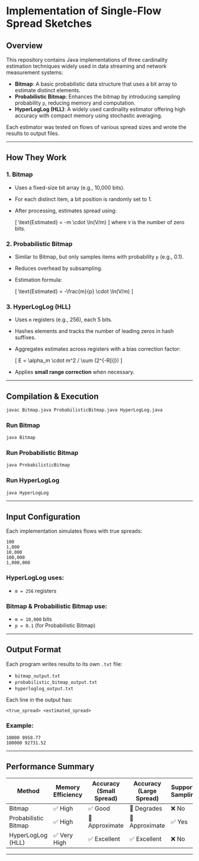 # **Implementation of Single-Flow Spread Sketches**

## **Overview**
This repository contains Java implementations of three cardinality estimation techniques widely used in data streaming and network measurement systems:

- **Bitmap**: A basic probabilistic data structure that uses a bit array to estimate distinct elements.
- **Probabilistic Bitmap**: Enhances the bitmap by introducing sampling probability `p`, reducing memory and computation.
- **HyperLogLog (HLL)**: A widely used cardinality estimator offering high accuracy with compact memory using stochastic averaging.

Each estimator was tested on flows of various spread sizes and wrote the results to output files.

---

## **How They Work**

### **1. Bitmap**
- Uses a fixed-size bit array (e.g., 10,000 bits).
- For each distinct item, a bit position is randomly set to 1.
- After processing, estimates spread using:
  
  \[ \text{Estimated} = -m \cdot \ln(V/m) \]
  where `V` is the number of zero bits.

### **2. Probabilistic Bitmap**
- Similar to Bitmap, but only samples items with probability `p` (e.g., 0.1).
- Reduces overhead by subsampling.
- Estimation formula:

  \[ \text{Estimated} = -\frac{m}{p} \cdot \ln(V/m) \]

### **3. HyperLogLog (HLL)**
- Uses `m` registers (e.g., 256), each 5 bits.
- Hashes elements and tracks the number of leading zeros in hash suffixes.
- Aggregates estimates across registers with a bias correction factor:

  \[ E = \alpha_m \cdot m^2 / \sum (2^{-R[i]}) \]

- Applies **small range correction** when necessary.

---

## **Compilation & Execution**
```bash
javac Bitmap.java ProbabilisticBitmap.java HyperLogLog.java
```

### **Run Bitmap**
```bash
java Bitmap
```

### **Run Probabilistic Bitmap**
```bash
java ProbabilisticBitmap
```

### **Run HyperLogLog**
```bash
java HyperLogLog
```

---

## **Input Configuration**
Each implementation simulates flows with true spreads:
```
100
1,000
10,000
100,000
1,000,000
```

### HyperLogLog uses:
- `m = 256` registers

### Bitmap & Probabilistic Bitmap use:
- `m = 10,000` bits
- `p = 0.1` (for Probabilistic Bitmap)

---

## **Output Format**
Each program writes results to its own `.txt` file:
- `bitmap_output.txt`
- `probabilistic_bitmap_output.txt`
- `hyperloglog_output.txt`

Each line in the output has:
```
<true_spread> <estimated_spread>
```

### Example:
```
10000 9958.77
100000 92731.52
```

---

## **Performance Summary**
| Method               | Memory Efficiency | Accuracy (Small Spread) | Accuracy (Large Spread) | Supports Sampling |
|----------------------|-------------------|--------------------------|--------------------------|-------------------|
| Bitmap               | ✅ High           | ✅ Good                  | 🔸 Degrades              | ❌ No              |
| Probabilistic Bitmap | ✅ High           | 🔸 Approximate           | 🔸 Approximate           | ✅ Yes             |
| HyperLogLog (HLL)    | ✅ Very High      | ✅ Excellent             | ✅ Excellent             | ❌ No              |

---
